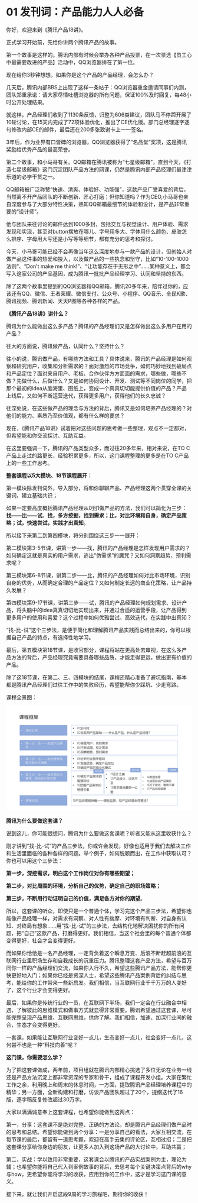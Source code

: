 # 01 发刊词：产品能力人人必备

你好，欢迎来到《腾讯产品18讲》。 

正式学习开始前，先给你讲两个腾讯产品的故事。

第一个故事是这样的。腾讯内部有时候会举办各种产品投票，在一次票选【员工心中最需要改进的产品】活动中，QQ浏览器排在了第一位。

现在给你3秒钟想想，如果你是这个产品的产品经理，会怎么办？

几天后，腾讯内部BBS上出现了这样一条帖子：QQ浏览器重金邀请同事们内测，团队郑重承诺：请大家尽情吐槽浏览器的所有问题，保证100%及时回复，每48小时公开处理结果。

就这样，产品经理们收到了1130条反馈，归整为606类建议，团队马不停蹄开展了10轮讨论，在15天内完成了72项体验优化，推出了CE优化版。部门总经理逐字逐句修改内部CE的邮件，最后还在200多张致谢卡上一一签名。

3年后，作为业界有口皆碑的浏览器，QQ浏览器获得了“名品堂”奖项，这是腾讯奖励给优秀产品的最高荣誉。

第二个故事，和小马哥有关。QQ邮箱在腾讯被称为“七星级邮箱”，直到今天，《打造七星级邮箱》这门沉淀团队产品方法的网课，仍然是腾讯内部产品经理们最津津乐道的必学干货之一。

QQ邮箱被广泛称赞“快速、清爽、体验好、功能强”，这款产品广受喜爱的背后，当然离不开产品团队的不断创新、匠心打磨；但你知道吗？作为CEO,小马哥也亲自深度参与了大部分特性决策，熟知QQ邮箱最细节的体验和设计，是产品非常重要的“设计师”。

他与团队来往讨论的邮件达到1000多封，包括交互与视觉设计、用户体验、需求发现和实现，甚至对button摆放在哪儿、字号用多大、字体用什么颜色、皮肤怎么排序、字母用大写还是小写等等细节，都有充分的思考和探讨。

今天，小马哥可能已经不会再像当年这么深度地参与一款产品的设计，但创始人对做产品这件事的热爱和投入，以及做产品的一些执念和坚守，比如“10-100-1000法则“、“Don’t make me think!”、“让功能存在于无形之中”……某种意义上，都会写入这家公司的产品基因，成为腾讯一批批产品经理学习、认同和坚持的东西。

除了这两个故事里提到的QQ浏览器和QQ邮箱，腾讯20多年来，陪伴过你的，应该还有QQ、微信、王者荣耀、微信支付、公众号、小程序、QQ音乐、全民K歌、腾讯视频、腾讯新闻、天天P图等各种各样的产品。

**《腾讯产品18讲》讲什么？**

腾讯为什么能做出这么多产品？腾讯的产品经理们又是怎样做出这么多用户在用的产品？

往大的方面说，腾讯做产品，认同什么？坚持什么？

往小的说，腾讯做产品，有哪些方法和工具？具体说来，腾讯的产品经理是如何观察和研究用户，收集和分析需求的？面对激烈的市场竞争，如何巧妙地找到破局点和产品定位？面对来自用户、老板、合作伙伴方方面面的需求，哪些做，哪些不做？先做什么，后做什么？又是如何协同设计、开发、测试等不同岗位的同学，把那个最初的idea从脑海里、图纸上，变成一个真真切切能提供价值的产品？产品上线后，又如何不断运营迭代，获得更多用户，获得他们的长久忠诚？

往深处说，在这些做产品的理念与方法的背后，腾讯又是如何培养产品经理的？对他们的能力、素质乃至价值观，都有什么样的要求？

现在，《腾讯产品18讲》试着把对这些问题的思考做一些整理，观点不一定都对，但希望能和你交流探讨、互助互益。

在这里要强调一下，腾讯的产品类型众多，而过往20多年来，相对来说，在TO C产品上走过的路更长，经验积累更多，所以，这门课程整理的更多是在TO C产品上的一些工作思考。

**整套课程以5大模块、18节课程展开：**

第一模块除发刊词外，导入部分，将和你聊聊产品、产品经理这两个贯穿全课的关键词，建立基础共识；

如果一定要高度概括腾讯产品经理从0到1做产品的方法，我们可以简化为三步：**找——比——试**。**找，多方挖掘，找到需求；比，对比环境和自身，确定产品策略；试，快速尝试，实践才出真知**。

所以接下来第二到第四模块，将分别围绕这三步一一展开：

第二模块第3-5节课，讲第一步——找，腾讯的产品经理是怎样发现用户需求的？如何确定这就是真实的用户需求，逃出“伪需求”的魔咒？又如何洞察趋势、预判需求呢？

第三模块第6-8节课，讲第二步——比，腾讯的产品经理如何对比市场环境，识别自身的优势，从而确定合理的产品定位？又如何制定长远的商业化策略，让产品持久发展？

第四模块第9-17节课，讲第三步——试，腾讯的产品经理如何规划需求、设计产品，将头脑中的idea真真切切地实现出来，并通过合适的运营手段，让产品得到更多用户的使用和喜爱？这个过程中如何优雅尝试、高效迭代，在实践中出真知？

“找-比-试”这个三步法，是便于简化和理解腾讯产品实践而总结出来的，你可以根据自己产品的特点，有选择性地学习。

最后，第五模块第18节课，是收官部分，课程将站在更高处去审视，在这么多产品方法的背后，产品经理究竟需要具备哪些品质，才能走得更远，做出更有价值的产品。

除了这18节课，在第二、三、四模块的结尾，课程还精心准备了避坑指南，基本都是腾讯产品经理们过往工作中的失败经历，希望能帮你少踩坑、少走弯路。

课程全景图：

![img](imgs/chapter1-1.png)

**腾讯为什么要做这套课？**

说到这儿，你可能很想问，腾讯为什么要做这套课呢？听者又能从这里收获什么？

刚才讲到“找-比-试”的产品三步法，你或许会发现，好像也适用于我们去解决工作和生活里面临的各种各样的问题。举个例子，如何脱颖而出，在工作中获取认可？你也可以用这个三步法：

**第一步，深挖需求，明白这个工作岗位对你有哪些期望；**

**第二步，对比周围的环境，分析自己的优势，确定自己的职场策略；**

**第三步，不断用行动证明自己的价值，满足各方对你的期望**。

所以，这套课的听众，即使只是一个普通个体，学习完这个产品三步法，希望你也能像产品经理一样，对需求有洞察、对人性有揣摩、对环境有判断、对自身有认知、对终局有想象……用“找-比-试”的三步法，去结构化地解决困扰你的所有问题，把“自己”这款产品，打磨得更好。我们相信，当这个社会里的每个普通个体都变得更好，社会才会变得更好。 

而如果你恰恰是一名产品经理，一定背负着这个瞬息万变、后浪不断赶超前浪的互联网行业里职场生存和自我成长的沉重压力。腾讯整理这套产品方法，希望与百万同你一样的产品经理们交流，如果你入行不久，希望这些腾讯产品方法，能帮你更快更好地入门；如果你已经是资深人士，希望这些腾讯产品案例背后的纠结与思考，能给你的工作带来一些新启发。我们相信，当互联网行业千千万万的人变好了，这个行业才会变得更好。

最后，如果你是传统行业的一员，在互联网下半场，我们一定会在行业融合中相遇，了解彼此的思维模式和做事方式就显得非常重要。腾讯希望通过这套课，尽可能完整呈现产品思维、互联网思维，供你了解。我们相信，加速、加深行业间的融合，生态才会变得更好。

一套课，如果能让互联网行业变好一点儿，生态变好一点儿，社会变好一点儿，这何尝不也是一种“科技向善“呢？

**这门课，你需要怎么学？**

为了把这套课做成，两年前，项目组就在腾讯内部精心挑选了多位无论在业务一线还是产品方法沉淀上都非常资深的专家和骨干，组成了课程开发小组。大家在繁忙工作之余，利用晚上和周末的休息时间，一方面，提取腾讯产品经理培养课程中的精华；另一方面，全新构建和打磨，访谈产品团队超过了20个，提纲迭代了16版，逐字稿反复修改超过30万字。

大家以满满诚意奉上这套课程，也希望你能做到这两点：

第一，分享：这套课不是绝对完整、正确的方法论，却是腾讯产品经理们做产品时的思考和总结。希望你能做到两个分享：一是分享自己的看法，大家互相交流，在每节课的最后，都留有一道思考题，欢迎在高手云集的评论区，互相过招；二是把这套课分享给你身边的朋友，让更多人加入到这场产品的大讨论中，互助共赢；

第二，实战：学以致用非常重要，这套课会以腾讯的产品实战案例为主，理论为辅；也希望你能将自己代入到案例故事的背后，去思考每个关键决策点背后的why与how，更希望你能将学习的收获，应用到你的工作中，这才是学习这门课的意义。

接下来，就让我们开启这段9周的学习旅程吧，期待你的收获！